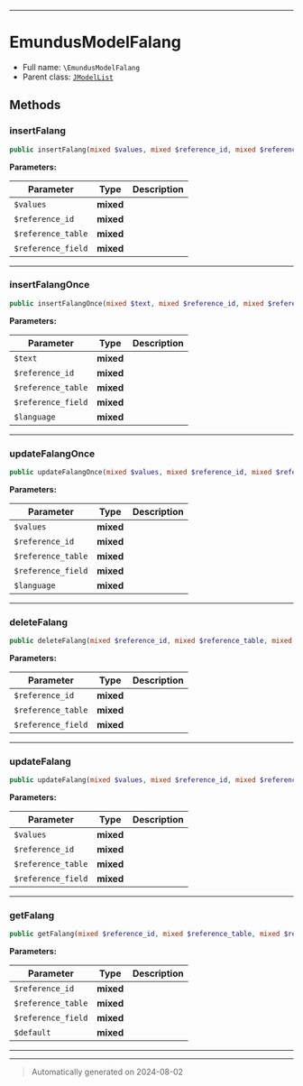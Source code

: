 ***

# EmundusModelFalang





* Full name: `\EmundusModelFalang`
* Parent class: [`JModelList`](./JModelList.md)




## Methods


### insertFalang



```php
public insertFalang(mixed $values, mixed $reference_id, mixed $reference_table, mixed $reference_field): mixed
```








**Parameters:**

| Parameter | Type | Description |
|-----------|------|-------------|
| `$values` | **mixed** |  |
| `$reference_id` | **mixed** |  |
| `$reference_table` | **mixed** |  |
| `$reference_field` | **mixed** |  |





***

### insertFalangOnce



```php
public insertFalangOnce(mixed $text, mixed $reference_id, mixed $reference_table, mixed $reference_field, mixed $language): mixed
```








**Parameters:**

| Parameter | Type | Description |
|-----------|------|-------------|
| `$text` | **mixed** |  |
| `$reference_id` | **mixed** |  |
| `$reference_table` | **mixed** |  |
| `$reference_field` | **mixed** |  |
| `$language` | **mixed** |  |





***

### updateFalangOnce



```php
public updateFalangOnce(mixed $values, mixed $reference_id, mixed $reference_table, mixed $reference_field, mixed $language): mixed
```








**Parameters:**

| Parameter | Type | Description |
|-----------|------|-------------|
| `$values` | **mixed** |  |
| `$reference_id` | **mixed** |  |
| `$reference_table` | **mixed** |  |
| `$reference_field` | **mixed** |  |
| `$language` | **mixed** |  |





***

### deleteFalang



```php
public deleteFalang(mixed $reference_id, mixed $reference_table, mixed $reference_field): mixed
```








**Parameters:**

| Parameter | Type | Description |
|-----------|------|-------------|
| `$reference_id` | **mixed** |  |
| `$reference_table` | **mixed** |  |
| `$reference_field` | **mixed** |  |





***

### updateFalang



```php
public updateFalang(mixed $values, mixed $reference_id, mixed $reference_table, mixed $reference_field): mixed
```








**Parameters:**

| Parameter | Type | Description |
|-----------|------|-------------|
| `$values` | **mixed** |  |
| `$reference_id` | **mixed** |  |
| `$reference_table` | **mixed** |  |
| `$reference_field` | **mixed** |  |





***

### getFalang



```php
public getFalang(mixed $reference_id, mixed $reference_table, mixed $reference_field, mixed $default = &#039;&#039;): mixed
```








**Parameters:**

| Parameter | Type | Description |
|-----------|------|-------------|
| `$reference_id` | **mixed** |  |
| `$reference_table` | **mixed** |  |
| `$reference_field` | **mixed** |  |
| `$default` | **mixed** |  |





***


***
> Automatically generated on 2024-08-02
